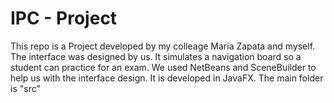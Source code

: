 # IPC - Project
This repo is a Project developed by my colleage Maria Zapata and myself. The interface was designed by us. 
It simulates a navigation board so a student can practice for an exam. 
We used NetBeans and SceneBuilder to help us with the interface design. It is developed in JavaFX. 
The main folder is "src"
